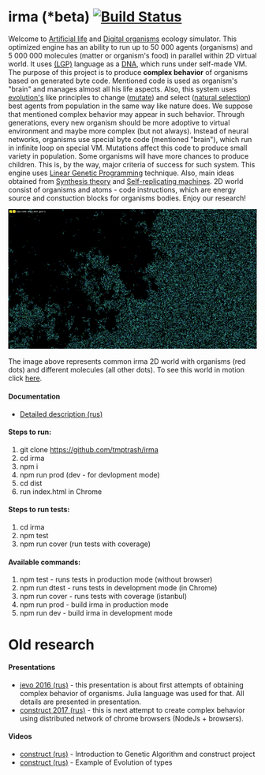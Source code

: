 # irma (*beta) [![Build Status](https://travis-ci.com/tmptrash/irma.svg?branch=dots-as-commands)](https://travis-ci.com/tmptrash/irma)
Welcome to [Artificial life](https://en.wikipedia.org/wiki/Artificial_life) and [Digital organisms](https://en.wikipedia.org/wiki/Digital_organism) ecology simulator. This optimized engine has an ability to run up to 50 000 agents (organisms) and 5 000 000 molecules (matter or organism's food) in parallel within 2D virtual world. It uses [(LGP)](https://en.wikipedia.org/wiki/Linear_genetic_programming) language as a [DNA](https://en.wikipedia.org/wiki/DNA), which runs under self-made VM. The purpose of this project is to produce **complex behavior** of organisms based on generated byte code. Mentioned code is used as organism's "brain" and manages almost all his life aspects. Also, this system uses [evolution's](https://en.wikipedia.org/wiki/Evolution) like principles to change ([mutate](https://en.wikipedia.org/wiki/Evolution#Mutation)) and select ([natural selection](https://en.wikipedia.org/wiki/Natural_selection)) best agents from population in the same way like nature does. We suppose that mentioned complex behavior may appear in such behavior. Through generations, every new organism should be more adoptive to virtual environment and maybe more complex (but not always). Instead of neural networks, organisms use special byte code (mentioned "brain"), which run in infinite loop on special VM. Mutations affect this code to produce small variety in population. Some organisms will have more chances to produce children. This is, by the way, major criteria of success for such system. This engine uses [Linear Genetic Programming](https://en.wikipedia.org/wiki/Linear_genetic_programming) technique. Also, main ideas obtained from [Synthesis theory](https://en.wikipedia.org/wiki/Modern_synthesis_(20th_century)) and [Self-replicating machines](https://en.wikipedia.org/wiki/Self-replicating_machine). 2D world consist of organisms and atoms - code instructions, which are energy source and constuction blocks for organisms bodies.
Enjoy our research!

![irma](https://github.com/tmptrash/irma/blob/language-redesign/images/irma.png)

The image above represents common irma 2D world with organisms (red dots) and different molecules (all other dots). To see this world in motion click [here](https://www.youtube.com/watch?v=PkAJSbRQ7Jw).
#### Documentation
- [Detailed description (rus)](https://docs.google.com/document/d/1qTz61YHFw17TLQeiHPI_xKHCWmP0st1fFukv4d9k460)

#### Steps to run:
1. git clone https://github.com/tmptrash/irma
2. cd irma
3. npm i
4. npm run prod (dev - for devlopment mode)
5. cd dist
6. run index.html in Chrome

#### Steps to run tests:
1. cd irma
2. npm test
3. npm run cover (run tests with coverage)

#### Available commands:
1. npm test      - runs tests in production mode (without browser)
2. npm run dtest - runs tests in development mode (in Chrome)
3. npm run cover - runs tests with coverage (istanbul)
4. npm run prod  - build irma in production mode
4. npm run dev   - build irma in development mode

# Old research
#### Presentations
- [jevo 2016 (rus)](https://www.youtube.com/watch?v=tF77s_4RA08) - this presentation is about first attempts of obtaining complex behavior of organisms. Julia language was used for that. All details are presented in presentation.
- [construct 2017 (rus)](https://www.youtube.com/watch?v=9ykr9KzcKq8) - this is next attempt to create complex behavior using distributed network of chrome browsers (NodeJs + browsers).

#### Videos
- [construct (rus)](https://www.youtube.com/watch?v=cfgcEVQ5A-A) - Introduction to Genetic Algorithm and construct project
- [construct (rus)](https://www.youtube.com/watch?v=28hzh-BUzbQ) - Example of Evolution of types
